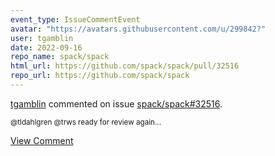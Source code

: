 ```yaml
---
event_type: IssueCommentEvent
avatar: "https://avatars.githubusercontent.com/u/299842?"
user: tgamblin
date: 2022-09-16
repo_name: spack/spack
html_url: https://github.com/spack/spack/pull/32516
repo_url: https://github.com/spack/spack
---
```


<a href='https://github.com/tgamblin' target='_blank'>tgamblin</a> commented on issue <a href='https://github.com/spack/spack/pull/32516' target='_blank'>spack/spack#32516</a>.

<small>@tldahlgren @trws ready for review again...</small>

<a href='https://github.com/spack/spack/pull/32516' target='_blank'>View Comment</a>